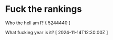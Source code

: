 # Fuck the rankings

Who the hell am I?
{ 5244440 }

What fucking year is it?
[ 2024-11-14T12:30:00Z ]
